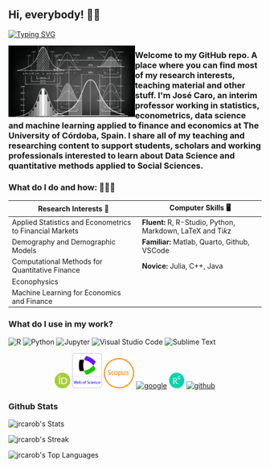 ## Hi, everybody! 👋🏻

[![Typing SVG](https://readme-typing-svg.herokuapp.com?font=Fira+Code&size=24&duration=4000&pause=500&width=435&lines=Jos%C3%A9+R.+Caro-Barrera)](https://git.io/typing-svg)

<img align="left" width="50%" src="img/calculation-statistics-mathematics-graphics.jpg"></a>

### Welcome to my GitHub repo. A place where you can find most of my research interests, teaching material and other stuff. I'm José Caro, an interim professor working in statistics, econometrics, data science and machine learning applied to finance and economics at The University of Córdoba, Spain. I share all of my teaching and researching content to support students, scholars and working professionals interested to learn about Data Science and quantitative methods applied to Social Sciences. </a></br>

### What do I do and how: 🧑🏼‍💻

Research Interests 📜 | Computer Skills 🖥️ 
------------ | -------------
Applied Statistics and Econometrics to Financial Markets | **Fluent:** R, R-Studio, Python, Markdown, LaTeX and Ti*k*z
Demography and Demographic Models | **Familiar:** Matlab, Quarto, Github, VSCode
Computational Methods for Quantitative Finance |  **Novice:** Julia, C++, Java
Econophysics | 
Machine Learning for Economics and Finance |

### What do I use in my work?
<p>
  <img alt="R" src="https://img.shields.io/badge/R-276DC3?logo=r&logoColor=white&style=plastic" height="25"/>
  <img alt="Python" src="https://img.shields.io/badge/Python-3776AB?logo=python&logoColor=white&style=plastic" height="25"/>
  <img alt="Jupyter" src="https://img.shields.io/badge/Jupyter-F37626?logo=Jupyter&logoColor=white&style=plastic" height="25"/>
  <img alt="Visual Studio Code" src="https://img.shields.io/badge/Visual Studio Code-007ACC?logo=VisualStudioCode&logoColor=white&style=plastic" height="25"/>
  <img alt="Sublime Text" src="https://img.shields.io/badge/Sublime Text-FF9800?logo=SublimeText&logoColor=white&style=plastic" height="25"/>
    
</p>

<p align="center">
  <a href="https://orcid.org/0000-0001-6154-2493"><img width="6%" src="img/ORCID_iD.png" alt="orcid"/></a>
  <a href="https://www.webofscience.com/wos/author/rid/X-3318-2019?utm_campaign=researcher_id_badge"><img src="img/web-of-science-icon.png" height="70" alt="wos"/></a>
  <a href="https://www.scopus.com/authid/detail.uri?authorId=57212573104"><img alt="Scopus" src="img/scopus1.png" height="60" alt="scopus"/></a>
  <a href="https://scholar.google.es/citations?user=NGV9ylEAAAAJ&hl=es"><img width="7%" src="https://img.icons8.com/color/96/000000/google.png" alt="google"/></a>
  <a href="https://www.researchgate.net/profile/Jose-R-Caro-Barrera-2"><img width="6%" src="img/ResearchGate_icon.png" alt="researchgate"/></a>
  <a href="https://www.github.com/jrcarob"><img width="7%" src="https://img.icons8.com/color/96/000000/github.png" alt="github"/></a>

### Github Stats

![jrcarob's Stats](https://github-readme-stats.vercel.app/api?username=jrcarob&theme=tokyonight&show_icons=true&hide_border=false&count_private=true)

![jrcarob's Streak](https://github-readme-streak-stats.herokuapp.com/?user=jrcarob&theme=tokyonight&hide_border=false)

![jrcarob's Top Languages](https://github-readme-stats.vercel.app/api/top-langs/?username=jrcarob&theme=tokyonight&show_icons=true&hide_border=false&layout=compact)


